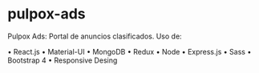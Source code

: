 # pulpox-ads
Pulpox Ads: Portal de anuncios clasificados. Uso de:

• React.js
• Material-UI
• MongoDB
• Redux
• Node
• Express.js
• Sass
• Bootstrap 4
• Responsive Desing
